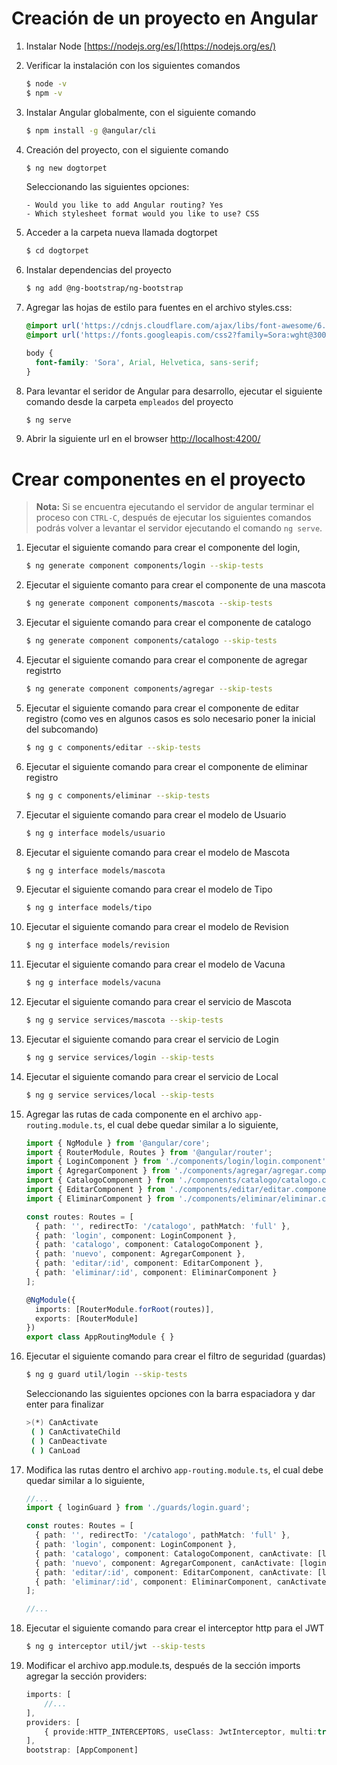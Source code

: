 # Creación de un proyecto en Angular

1. Instalar Node [https://nodejs.org/es/](https://nodejs.org/es/)

2. Verificar la instalación con los siguientes comandos

    ```bash
    $ node -v
    $ npm -v
    ```

3. Instalar Angular globalmente, con el siguiente comando

    ```bash
    $ npm install -g @angular/cli
    ```

4. Creación del proyecto, con el siguiente comando

    ```bash
    $ ng new dogtorpet
    ```

    Seleccionando las siguientes opciones:
    ```
    - Would you like to add Angular routing? Yes
    - Which stylesheet format would you like to use? CSS
    ```

5. Acceder a la carpeta nueva llamada dogtorpet

    ```bash
    $ cd dogtorpet
    ```

6. Instalar dependencias del proyecto

    ```bash
    $ ng add @ng-bootstrap/ng-bootstrap
    ```
7. Agregar las hojas de estilo para fuentes en el archivo styles.css:

    ```css
    @import url('https://cdnjs.cloudflare.com/ajax/libs/font-awesome/6.1.2/css/all.min.css');
	@import url('https://fonts.googleapis.com/css2?family=Sora:wght@300;400;700&display=swap');

	body {
	  font-family: 'Sora', Arial, Helvetica, sans-serif;
	}
    ```
8. Para levantar el seridor de Angular para desarrollo, ejecutar el siguiente comando desde la carpeta `empleados` del proyecto

    ```bash
    $ ng serve
    ```

9. Abrir la siguiente url en el browser
    [http://localhost:4200/](http://localhost:4200/)

# Crear componentes en el proyecto

> **Nota:** Si se encuentra ejecutando el servidor de angular terminar el proceso con `CTRL-C`, después de ejecutar los siguientes comandos podrás volver a levantar el servidor ejecutando el comando `ng serve`.

1. Ejecutar el siguiente comando para crear el componente del login,

    ```bash
    $ ng generate component components/login --skip-tests
    ```
2. Ejecutar el siguiente comanto para crear el componente de una mascota

   ```bash
   $ ng generate component components/mascota --skip-tests
   ```
3. Ejecutar el siguiente comando para crear el componente de catalogo

   ```bash
   $ ng generate component components/catalogo --skip-tests
   ```

4. Ejecutar el siguiente comando para crear el componente de agregar registrto

   ```bash
   $ ng generate component components/agregar --skip-tests
   ```

5. Ejecutar el siguiente comando para crear el componente de editar registro (como ves en algunos casos es solo necesario poner la inicial del subcomando)

   ```bash
   $ ng g c components/editar --skip-tests
   ```

6. Ejecutar el siguiente comando para crear el componente de eliminar registro

    ```bash
    $ ng g c components/eliminar --skip-tests
    ```

7. Ejecutar el siguiente comando para crear el modelo de Usuario

    ```bash
    $ ng g interface models/usuario
    ```

8. Ejecutar el siguiente comando para crear el modelo de Mascota

    ```bash
    $ ng g interface models/mascota
    ```

9. Ejecutar el siguiente comando para crear el modelo de Tipo

    ```bash
    $ ng g interface models/tipo
    ```

10. Ejecutar el siguiente comando para crear el modelo de Revision

    ```bash
    $ ng g interface models/revision
     ```

11. Ejecutar el siguiente comando para crear el modelo de Vacuna

    ```bash
    $ ng g interface models/vacuna
    ```

12. Ejecutar el siguiente comando para crear el servicio de Mascota

    ```bash
    $ ng g service services/mascota --skip-tests
    ```

13. Ejecutar el siguiente comando para crear el servicio de Login

    ```bash
    $ ng g service services/login --skip-tests
    ```

14. Ejecutar el siguiente comando para crear el servicio de Local

    ```bash
    $ ng g service services/local --skip-tests
    ```

15. Agregar las rutas de cada componente en el archivo `app-routing.module.ts`, el cual debe quedar similar a lo siguiente,

    ```typescript
    import { NgModule } from '@angular/core';
    import { RouterModule, Routes } from '@angular/router';
    import { LoginComponent } from './components/login/login.component';
    import { AgregarComponent } from './components/agregar/agregar.component';
    import { CatalogoComponent } from './components/catalogo/catalogo.component';
    import { EditarComponent } from './components/editar/editar.component';
    import { EliminarComponent } from './components/eliminar/eliminar.component';

    const routes: Routes = [
      { path: '', redirectTo: '/catalogo', pathMatch: 'full' },
      { path: 'login', component: LoginComponent },
      { path: 'catalogo', component: CatalogoComponent },
      { path: 'nuevo', component: AgregarComponent },
      { path: 'editar/:id', component: EditarComponent },
      { path: 'eliminar/:id', component: EliminarComponent }
    ];

    @NgModule({
      imports: [RouterModule.forRoot(routes)],
      exports: [RouterModule]
    })
    export class AppRoutingModule { }
    ```
16. Ejecutar el siguiente comando para crear el filtro de seguridad (guardas)

    ```bash
    $ ng g guard util/login --skip-tests
    ```
    Seleccionando las siguientes opciones con la barra espaciadora y dar enter para finalizar
    ```bash
    >(*) CanActivate
     ( ) CanActivateChild
     ( ) CanDeactivate
     ( ) CanLoad
    ```
17. Modifica las rutas dentro el archivo `app-routing.module.ts`, el cual debe quedar similar a lo siguiente,

    ```typescript
    //...
    import { loginGuard } from './guards/login.guard';

    const routes: Routes = [
      { path: '', redirectTo: '/catalogo', pathMatch: 'full' },
      { path: 'login', component: LoginComponent },
      { path: 'catalogo', component: CatalogoComponent, canActivate: [loginGuard]  },
      { path: 'nuevo', component: AgregarComponent, canActivate: [loginGuard]  },
      { path: 'editar/:id', component: EditarComponent, canActivate: [loginGuard]  },
      { path: 'eliminar/:id', component: EliminarComponent, canActivate: [loginGuard]  }
    ];

    //...
    ```
18. Ejecutar el siguiente comando para crear el interceptor http para el JWT

    ```bash
    $ ng g interceptor util/jwt --skip-tests
    ```

19. Modificar el archivo app.module.ts, después de la sección imports agregar la sección providers:

    ```typescript
    imports: [
        //...
    ],
    providers: [
        { provide:HTTP_INTERCEPTORS, useClass: JwtInterceptor, multi:true}
    ],
    bootstrap: [AppComponent]
    ```